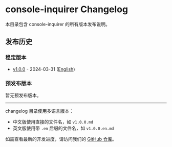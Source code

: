 # console-inquirer Changelog

本目录包含 console-inquirer 的所有版本发布说明。

## 发布历史

### 稳定版本

- [v1.0.0](./v1.0.0.md) - 2024-03-31 ([English](./v1.0.0.en.md))

### 预发布版本

暂无预发布版本。

---

changelog 目录使用多语言版本：
- 中文版使用直接的文件名，如 `v1.0.0.md`
- 英文版使用带 `.en` 后缀的文件名，如 `v1.0.0.en.md`

如需查看最新的开发进度，请访问我们的 [GitHub 仓库](https://github.com/Eusen/console-inquirer)。 